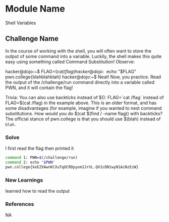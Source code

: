# Module Name
Shell Variables

## Challenge Name
In the course of working with the shell, you will often want to store the output of some command into a variable. Luckily, the shell makes this quite easy using something called Command Substitution! Observe:

hacker@dojo:~$ FLAG=$(cat /flag)
hacker@dojo:~$ echo "$FLAG"
pwn.college{blahblahblah}
hacker@dojo:~$
Neat! Now, you practice. Read the output of the /challenge/run command directly into a variable called PWN, and it will contain the flag!

Trivia: You can also use backticks instead of $(): FLAG=`cat /flag` instead of FLAG=$(cat /flag) in the example above. This is an older format, and has some disadvantages (for example, imagine if you wanted to nest command substitutions. How would you do $(cat $(find / -name flag)) with backticks? The official stance of pwn.college is that you should use $(blah) instead of `blah`.
### Solve
I first read the flag then printed it

```bash
command 1: PWN=$(/challenge/run)
command 2: echo "$PWN"
pwn.college{keEZXAwnKCXuTqOCRDpyom1JrVL.QX1cDN1wyN1AzNzEzW}
```

### New Learnings
learned how to read the output

### References 
NA
